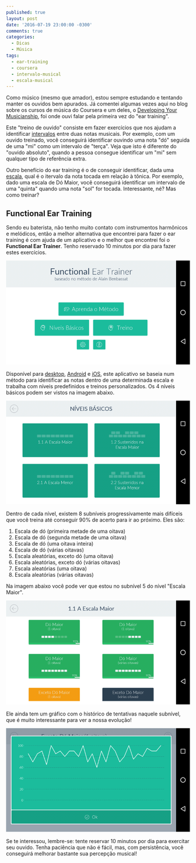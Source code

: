 ```yaml
---
published: true
layout: post
date: '2016-07-19 23:00:00 -0300'
comments: true
categories:
  - Dicas
  - Música
tags:
  - ear-training
  - coursera
  - intervalo-musical
  - escala-musical
---
```

Como músico (mesmo que amador), estou sempre estudando e tentando manter os ouvidos bem apurados. Já comentei algumas vezes aqui no blog sobre os cursos de música do Coursera e um deles, o [Developing Your Musicianship](https://www.coursera.org/learn/develop-your-musicianship), foi onde ouvi falar pela primeira vez do "ear training".

Este "treino de ouvido" consiste em fazer exercícios que nos ajudam a identificar [intervalos](https://pt.wikipedia.org/wiki/Intervalo_(m%C3%BAsica)) entre duas notas musicais. Por exemplo, com um ouvido treinado, você conseguirá identificar ouvindo uma nota "dó" seguida de uma "mi" como um intervalo de "terça". Veja que isto é diferente do "ouvido absoluto", quando a pessoa consegue identificar um "mi" sem qualquer tipo de referência extra.

Outro benefício do ear training é o de conseguir identificar, dada uma [escala](https://pt.wikipedia.org/wiki/Escala_musical), qual é o itervalo da nota tocada em relação à tônica. Por exemplo, dado uma escala de Dó Maior, você conseguirá identificar um intervalo de uma "quinta" quando uma nota "sol" for tocada. Interessante, né? Mas como treinar?

<!-- more -->

## Functional Ear Training

Sendo eu baterista, não tenho muito contato com instrumentos harmônicos e melódicos, então a melhor alternativa que encontrei para fazer o ear training é com ajuda de um aplicativo e o melhor que encontrei foi o **Functional Ear Trainer**. Tenho reservado 10 minutos por dia para fazer estes exercícios.

![Primeiro menu](/images/ear-training-menu1.png)

Disponível para [desktop](https://www.miles.be/software/34-functional-ear-trainer-v2), [Android](https://play.google.com/store/apps/details?id=com.kaizen9.fet.android) e [iOS](https://itunes.apple.com/kg/app/functional-ear-trainer/id1088761926), este aplicativo se baseia num método para identificar as notas dentro de uma determinada escala e trabalha com níveis predefinidos e treinos personalizados. Os 4 níveis básicos podem ser vistos na imagem abaixo.

![Segundo menu](/images/ear-training-menu2.png)

Dentro de cada nível, existem 8 subníveis progressivamente mais difíceis que você treina até conseguir 90% de acerto para ir ao próximo. Eles são:

1. Escala de dó (primeira metade de uma oitava)
1. Escala de dó (segunda metade de uma oitava)
1. Escala de dó (uma oitava inteira)
1. Escala de dó (várias oitavas)
1. Escala aleatórias, exceto dó (uma oitava)
1. Escala aleatórias, exceto dó (várias oitavas)
1. Escala aleatórias (uma oitava)
1. Escala aleatórias (várias oitavas)

Na imagem abaixo você pode ver que estou no subnível 5 do nível "Escala Maior".

![Terceiro menu](/images/ear-training-menu3.png)

Ele ainda tem um gráfico com o histórico de tentativas naquele subnível, que é muito interessante para ver a nossa evolução!

![Histórico](/images/ear-training-historico.png)

Se te interessou, lembre-se: tente reservar 10 minutos por dia para exercitar seu ouvido. Tenha paciência que não é fácil, mas, com persistência, você conseguirá melhorar bastante sua percepção musical!
